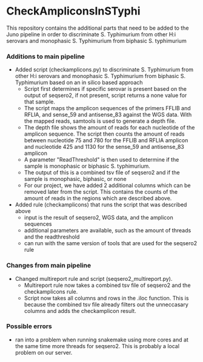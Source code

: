 # CheckAmpliconsInSTyphi
This repository contains the additional parts that need to be added to the Juno pipeline in order to discriminate S. Typhimurium from other H:i serovars and monophasic S. Typhimurium from biphasic S. typhimurium

### Additions to main pipeline
- Added script (checkamplicons.py) to discriminate S. Typhimurium from other H:i serovars and monophasic S. Typhimurium from biphasic S. Typhimurium based on an in silico based approach
  - Script first determines if specific serovar is present based on the output of seqsero2, if not present, script returns a none value for that sample.
  - The script maps the amplicon sequences of the primers FFLIB and RFLIA, and sense_59 and antisense_83 against the WGS data. With the mapped reads, samtools is used to generate a depth file. 
  - The depth file shows the amount of reads for each nucleotide of the amplicon sequence. The script then counts the amount of reads between nucleotide 75 and 780 for the FFLIB and RFLIA amplicon and nucleotide 425 and 1130 for the sense_59 and antisense_83 amplicon
  - A parameter "ReadThreshold" is then used to determine if the sample is monophasic or biphasic S. typhimurium.
  - The output of this is a combined tsv file of seqsero2 and if the sample is monophasic, biphasic, or none
  - For our project, we have added 2 additional columns which can be removed later from the script. This contains the counts of the amount of reads in the regions which are described above.
- Added rule (checkamplicons) that runs the script that was described above
  - input is the result of seqsero2, WGS data, and the amplicon sequences
  - additional parameters are available, such as the amount of threads and the readthreshold
  - can run with the same version of tools that are used for the seqsero2 rule

### Changes from main pipeline
- Changed multireport rule and script (seqsero2_multireport.py). 
    - Multireport rule now takes a combined tsv file of seqsero2 and the checkamplicons rule.
    - Script now takes all columns and rows in the .iloc function. This is because the combined tsv file already filters out the unneccasary columns and adds the checkamplicon result.

### Possible errors
- ran into a problem when running snakemake using more cores and at the same time more threads for seqsero2. This is probably a local problem on our server.
